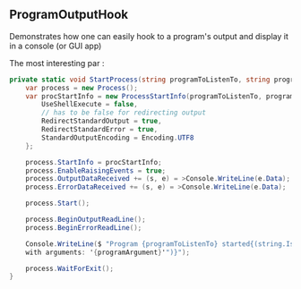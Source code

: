 ﻿## ProgramOutputHook

Demonstrates how one can easily hook to a program's output and display it in a console (or GUI app)

The most interesting par :

```csharp
private static void StartProcess(string programToListenTo, string programArgument = null) {
	var process = new Process();
	var procStartInfo = new ProcessStartInfo(programToListenTo, programArgument) {
		UseShellExecute = false,
		// has to be false for redirecting output
		RedirectStandardOutput = true,
		RedirectStandardError = true,
		StandardOutputEncoding = Encoding.UTF8
	};

	process.StartInfo = procStartInfo;
	process.EnableRaisingEvents = true;
	process.OutputDataReceived += (s, e) = >Console.WriteLine(e.Data);
	process.ErrorDataReceived += (s, e) = >Console.WriteLine(e.Data);

	process.Start();

	process.BeginOutputReadLine();
	process.BeginErrorReadLine();

	Console.WriteLine($ "Program {programToListenTo} started{(string.IsNullOrEmpty(programArgument) ? "." : $"
	with arguments: '{programArgument}'")}");

	process.WaitForExit();
}
```
